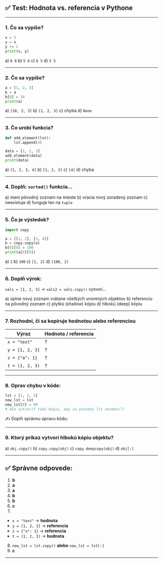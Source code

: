 ## ✅ **Test: Hodnota vs. referencia v Pythone**

---

### 1. Čo sa vypíše?

```python
x = 5
y = x
y += 1
print(x, y)
```

a) `6 6`
b) `5 6`
c) `6 5`
d) `5 5`

---

### 2. Čo sa vypíše?

```python
a = [1, 2, 3]
b = a
b[0] = 10
print(a)
```

a) `[10, 2, 3]`
b) `[1, 2, 3]`
c) chyba
d) `None`

---

### 3. Čo urobí funkcia?

```python
def add_element(lst):
    lst.append(4)

data = [1, 2, 3]
add_element(data)
print(data)
```

a) `[1, 2, 3, 4]`
b) `[1, 2, 3]`
c) `[4]`
d) chyba

---

### 4. Doplň: `sorted()` funkcia...

a) mení pôvodný zoznam na mieste
b) vracia nový zoradený zoznam
c) neexistuje
d) funguje len na `tuple`

---

### 5. Čo je výsledok?

```python
import copy

a = [[1, 2], [3, 4]]
b = copy.copy(a)
b[0][0] = 100
print(a[0][0])
```

a) `1`
b) `100`
c) `[1, 2]`
d) `[100, 2]`

---

### 6. Doplň výrok:

`vals = [1, 2, 3]` → `vals2 = vals.copy()` vytvorí...

a) úplne nový zoznam vrátane všetkých vnorených objektov
b) referenciu na pôvodný zoznam
c) plytkú (shallow) kópiu
d) hlbokú (deep) kópiu

---

### 7. Rozhodni, či sa kopíruje hodnotou alebo referenciou

| Výraz           | Hodnota / referencia |
| --------------- | -------------------- |
| `x = "text"`    | ?                    |
| `y = [1, 2, 3]` | ?                    |
| `z = {"a": 1}`  | ?                    |
| `t = (1, 2, 3)` | ?                    |

---

### 8. Oprav chybu v kóde:

```python
lst = [1, 2, 3]
new_lst = lst
new_lst[0] = 99
# Ako vytvoriť takú kópiu, aby sa pôvodný lst nezmenil?
```

✍️ Doplň správnu úpravu kódu:

---

### 9. Ktorý príkaz vytvorí **hlbokú kópiu** objektu?

a) `obj.copy()`
b) `copy.copy(obj)`
c) `copy.deepcopy(obj)`
d) `obj[:]`

---

## ✅ **Správne odpovede:**

1. **b**
2. **a**
3. **a**
4. **b**
5. **b**
6. **c**
7.

* `x = "text"` → **hodnota**
* `y = [1, 2, 3]` → **referencia**
* `z = {"a": 1}` → **referencia**
* `t = (1, 2, 3)` → **hodnota**

8. `new_lst = lst.copy()` **alebo** `new_lst = lst[:]`
9. **c**

---
